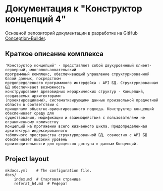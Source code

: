 # Документация к "Конструктор концепций 4"

Основной репозиторий документации в разработке на GitHub [Conception-Builder](https://github.com/firstDismay/Conception-Builder).


## Краткое описание комплекса
	'Конструктор концепций' - представляет собой двухуровневый клиент-серверный, многопользовательский
	программный комплекс, обеспечивающий управление структурированной базой данных, посредством
	предопределенного программного интерфейса - API БД. Структурированная БД обеспечивает возможность
	конструирования древовидных иерархических структур - Концепций, создаваемых архитекторами
	(проектировщиками), систематизирующими данные произвольной предметной области в соответствии с
	принципами объектно-ориентированного подхода. Конструктор концепций обеспечивает среду для
	существования, модификации и взаимодействия с пользователями не ограниченному количеству
	Концепций на протяжении всего жизненного цикла. Предопределенная архитектура индексированного
	табличного пространства структурированной БД, совместно с API БД обеспечивает высокий уровень
	производительности для процессов доступа к данным Концепций.

## Project layout

    mkdocs.yml    # The configuration file.
    docs/
        index.md  # Стартовая страница
        referat_h4.md  # Реферат
